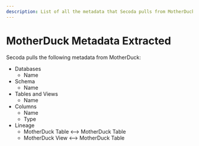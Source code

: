 ```yaml
---
description: List of all the metadata that Secoda pulls from MotherDuck
---
```


# MotherDuck Metadata Extracted

Secoda pulls the following metadata from MotherDuck:

* Databases
  * Name
* Schema
  * Name
* Tables and Views
  * Name
* Columns
  * Name
  * Type
* Lineage
  * MotherDuck Table <--> MotherDuck Table
  * MotherDuck View <--> MotherDuck Table
